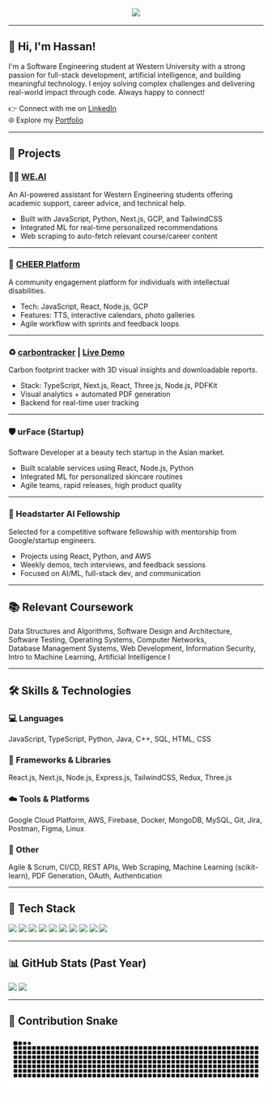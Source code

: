 <div align="center">
  <img src="https://profile-counter.glitch.me/habid22/count.svg?" />
</div>



---

## 👋 Hi, I'm Hassan!

I'm a Software Engineering student at Western University with a strong passion for full-stack development, artificial intelligence, and building meaningful technology. I enjoy solving complex challenges and delivering real-world impact through code. Always happy to connect!

👉 Connect with me on [LinkedIn](https://www.linkedin.com/in/hassan-abid-amin/)  
🌐 Explore my [Portfolio](https://hassan-amin-portfolio.vercel.app/)

---

## 📂 Projects

### 👨‍💻 [WE.AI](https://github.com/habid22/WE.AI)
An AI-powered assistant for Western Engineering students offering academic support, career advice, and technical help.

- Built with JavaScript, Python, Next.js, GCP, and TailwindCSS
- Integrated ML for real-time personalized recommendations
- Web scraping to auto-fetch relevant course/career content

---

### 🚀 [CHEER Platform](https://github.com/habid22/CHEER-Application)
A community engagement platform for individuals with intellectual disabilities.

- Tech: JavaScript, React, Node.js, GCP
- Features: TTS, interactive calendars, photo galleries
- Agile workflow with sprints and feedback loops

---

### ♻️ [carbontracker](https://github.com/habid22/carbon.io) | [Live Demo](https://urcarbontracker.vercel.app/)
Carbon footprint tracker with 3D visual insights and downloadable reports.

- Stack: TypeScript, Next.js, React, Three.js, Node.js, PDFKit
- Visual analytics + automated PDF generation
- Backend for real-time user tracking

---

### 🛡️ urFace (Startup)
Software Developer at a beauty tech startup in the Asian market.

- Built scalable services using React, Node.js, Python
- Integrated ML for personalized skincare routines
- Agile teams, rapid releases, high product quality

---

### 🤖 Headstarter AI Fellowship
Selected for a competitive software fellowship with mentorship from Google/startup engineers.

- Projects using React, Python, and AWS
- Weekly demos, tech interviews, and feedback sessions
- Focused on AI/ML, full-stack dev, and communication

---

## 📚 Relevant Coursework

Data Structures and Algorithms, Software Design and Architecture, Software Testing, Operating Systems, Computer Networks,  
Database Management Systems, Web Development, Information Security, Intro to Machine Learning, Artificial Intelligence I

---

## 🛠️ Skills & Technologies

### 💻 Languages  
JavaScript, TypeScript, Python, Java, C++, SQL, HTML, CSS

### 🔧 Frameworks & Libraries  
React.js, Next.js, Node.js, Express.js, TailwindCSS, Redux, Three.js

### ☁️ Tools & Platforms  
Google Cloud Platform, AWS, Firebase, Docker, MongoDB, MySQL, Git, Jira, Postman, Figma, Linux

### 🧠 Other  
Agile & Scrum, CI/CD, REST APIs, Web Scraping, Machine Learning (scikit-learn), PDF Generation, OAuth, Authentication

---

## 🚀 Tech Stack

<div align="left">
  <img src="https://cdn.jsdelivr.net/gh/devicons/devicon/icons/javascript/javascript-original.svg" height="30" />
  <img src="https://cdn.jsdelivr.net/gh/devicons/devicon/icons/typescript/typescript-original.svg" height="30" />
  <img src="https://cdn.jsdelivr.net/gh/devicons/devicon/icons/react/react-original.svg" height="30" />
  <img src="https://cdn.jsdelivr.net/gh/devicons/devicon/icons/nextjs/nextjs-original.svg" height="30" />
  <img src="https://cdn.jsdelivr.net/gh/devicons/devicon/icons/nodejs/nodejs-original.svg" height="30" />
  <img src="https://cdn.jsdelivr.net/gh/devicons/devicon/icons/python/python-original.svg" height="30" />
  <img src="https://cdn.jsdelivr.net/gh/devicons/devicon/icons/java/java-original.svg" height="30" />
  <img src="https://cdn.jsdelivr.net/gh/devicons/devicon/icons/cplusplus/cplusplus-original.svg" height="30" />
  <img src="https://cdn.jsdelivr.net/gh/devicons/devicon/icons/firebase/firebase-plain.svg" height="30" />
  <img src="https://cdn.jsdelivr.net/gh/devicons/devicon/icons/googlecloud/googlecloud-original.svg" height="30" />
</div>

---

## 📊 GitHub Stats (Past Year)

<div align="left">
  <img src="https://github-readme-stats.vercel.app/api?username=habid22&show_icons=true&theme=tokyonight&hide_border=false&include_all_commits=false&count_private=true" height="150" />
  <img src="https://github-readme-streak-stats.herokuapp.com/?user=habid22&theme=tokyonight&hide_border=false" height="150" />
</div>

---

## 🐍 Contribution Snake

<img src="https://raw.githubusercontent.com/habid22/habid22/output/snake.svg" alt="Snake animation" />
